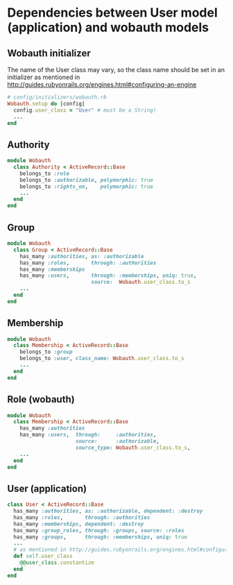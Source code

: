 Dependencies between User model (application) and wobauth models
================================================================

Wobauth initializer
-------------------
The name of the User class may vary, so the class name should
be set in an initializer as mentioned in 
http://guides.rubyonrails.org/engines.html#configuring-an-engine

```ruby
# config/initializers/wobauth.rb
Wobauth.setup do |config|
  config.user_class = "User" # must be a String!
  ...
end
```

Authority
---------

```ruby
module Wobauth
  class Authority < ActiveRecord::Base
    belongs_to :role
    belongs_to :authorizable, polymorphic: true
    belongs_to :rights_on,    polymorphic: true
    ...
  end
end
```


Group
-----

```ruby
module Wobauth
  class Group < ActiveRecord::Base
    has_many :authorities, as: :authorizable
    has_many :roles,       through: :authorities
    has_many :memberships
    has_many :users,       through: :memberships, uniq: true,
                           source:  Wobauth.user_class.to_s
    ...
  end
end
```

Membership
----------

```ruby
module Wobauth
  class Membership < ActiveRecord::Base
    belongs_to :group
    belongs_to :user, class_name: Wobauth.user_class.to_s
    ...
  end
end
```

Role (wobauth)
--------------

```ruby
module Wobauth
  class Membership < ActiveRecord::Base
    has_many :authorities
    has_many :users,  through:     :authorities,
                      source:      :authorizable,
                      source_type: Wobauth.user_class.to_s,
    ...
  end
end
```

User (application)
------------------

```ruby
class User < ActiveRecord::Base
  has_many :authorities, as: :authorizable, dependent: :destroy
  has_many :roles,       through: :authorities
  has_many :memberships, dependent: :destroy
  has_many :group_roles, through: :groups, source: :roles
  has_many :groups,      through: :memberships, uniq: true
  ...
  # as mentioned in http://guides.rubyonrails.org/engines.html#configuring-an-engine
  def self.user_class
    @@user_class.constantize
  end
end
```
